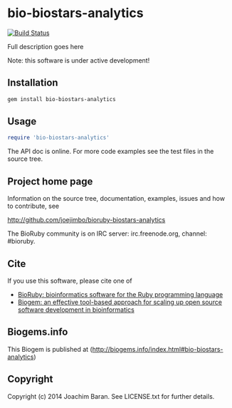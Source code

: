 # bio-biostars-analytics

[![Build Status](https://secure.travis-ci.org/joejimbo/bioruby-biostars-analytics.png)](http://travis-ci.org/joejimbo/bioruby-biostars-analytics)

Full description goes here

Note: this software is under active development!

## Installation

```sh
gem install bio-biostars-analytics
```

## Usage

```ruby
require 'bio-biostars-analytics'
```

The API doc is online. For more code examples see the test files in
the source tree.
        
## Project home page

Information on the source tree, documentation, examples, issues and
how to contribute, see

  http://github.com/joejimbo/bioruby-biostars-analytics

The BioRuby community is on IRC server: irc.freenode.org, channel: #bioruby.

## Cite

If you use this software, please cite one of
  
* [BioRuby: bioinformatics software for the Ruby programming language](http://dx.doi.org/10.1093/bioinformatics/btq475)
* [Biogem: an effective tool-based approach for scaling up open source software development in bioinformatics](http://dx.doi.org/10.1093/bioinformatics/bts080)

## Biogems.info

This Biogem is published at (http://biogems.info/index.html#bio-biostars-analytics)

## Copyright

Copyright (c) 2014 Joachim Baran. See LICENSE.txt for further details.

